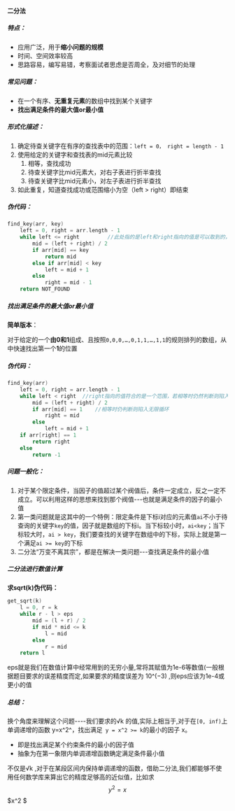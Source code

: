#### 二分法

##### 特点：

- 应用广泛，用于**缩小问题的规模**
- 时间、空间效率较高
- 思路容易，编写易错，考察面试者思虑是否周全，及对细节的处理

##### 常见问题：

- 在一个有序、**无重复元素**的数组中找到某个关键字
- **找出满足条件的最大值or最小值**

##### 形式化描述：

1. 确定待查关键字在有序的查找表中的范围：`left = 0， right = length - 1`
2. 使用给定的关键字和查找表的mid元素比较
   1. 相等，查找成功
   2. 待查关键字比mid元素大，对右子表进行折半查找
   3. 待查关键字比mid元素小，对左子表进行折半查找
3. 如此重复，知道查找成功或范围缩小为空（left > right）即结束

##### 伪代码：

```c
find_key(arr, key) 
    left = 0, right = arr.length - 1
    while left <= right			//此处指的是left和right指向的值是可以取到的，所以当相等时依然进入循环，mid即指向他们指向的值
    	mid = (left + right) / 2
        if arr[mid] == key
        	return mid
        else if arr[mid] < key
        	left = mid + 1
        else 
            right = mid - 1
    return NOT_FOUND
```

##### 找出满足条件的最大值or最小值

**简单版本**：

对于给定的一个**由0和1**组成、且按照`0,0,0,…,0,1,1,…,1,1`的规则排列的数组，从中快速找出第一个**1**的位置

##### 伪代码：

```c
find_key(arr)
    left = 0, right = arr.length - 1
    while left < right	//right指向的值符合的是一个范围，若相等时仍然判断则陷入无限循环中
    	mid = (left + right) / 2
        if arr[mid] == 1	//相等时仍判断则陷入无限循环
            right = mid
        else 
            left = mid + 1
	if arr[right] == 1
        return right
    else 
        return -1
```

##### 问题一般化：

1. 对于某个限定条件，当因子的值超过某个阀值后，条件一定成立，反之一定不成立。可以利用这样的思想来找到那个阀值---也就是满足条件的因子的最小值
2. 第一类问题就是这其中的一个特例：限定条件是下标i对应的元素值`ai`不小于待查询的关键字`key`的值，因子就是数组的下标i。当下标较小时，`ai<key`；当下标较大时，`ai > key`，我们要查找的关键字在数组中的下标，实际上就是第一个满足`ai >= key`的下标
3. 二分法“万变不离其宗”，都是在解决一类问题---查找满足条件的最小值

##### 二分法进行数值计算

**求sqrt(k)伪代码：**

```c
get_sqrt(k)
    l = 0, r = k
    while r - l > eps
    	mid = (l + r) / 2
        if mid * mid <= k
        	l = mid
        else 
            r = mid
    return l
```

eps就是我们在数值计算中经常用到的无穷小量,常将其赋值为1e-6等数值(一般根据题目要求的误差精度而定,如果要求的精度误差为 10^(−3) ,则eps应该为1e-4或更小的值

##### 总结：

换个角度来理解这个问题----我们要求的√k 的值,实际上相当于,对于在`[0, inf)`上单调递增的函数 y=x^2^，找出满足` y = x^2 >= k`的最小的因子 x。

- 即是找出满足某个约束条件的最小的因子值
- 抽象为在第一象限内单调递增函数确定满足条件最小值

不仅是√k ,对于在某段区间内保持单调递增的函数，借助二分法,我们都能够不使用任何数学库来算出它的精度足够高的近似值，比如求
$$
y^2=x
$$
$x^2 $





